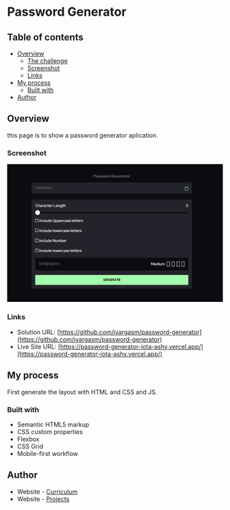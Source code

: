 # Password Generator

## Table of contents

- [Overview](#overview)
  - [The challenge](#the-challenge)
  - [Screenshot](#screenshot)
  - [Links](#links)
- [My process](#my-process)
  - [Built with](#built-with)
- [Author](#author)

## Overview
this page is to show a password generator aplication.

### Screenshot

![](./assets/psw-generator.png)

### Links

- Solution URL: [https://github.com/ivargasm/password-generator](https://github.com/ivargasm/password-generator)
- Live Site URL: [https://password-generator-iota-ashy.vercel.app/](https://password-generator-iota-ashy.vercel.app/)

## My process

First generate the layout with HTML and CSS and JS.

### Built with

- Semantic HTML5 markup
- CSS custom properties
- Flexbox
- CSS Grid
- Mobile-first workflow

## Author

- Website - [Curriculum](https://ivargasm.com)
- Website - [Projects](https://ismaelvm.xyz)
